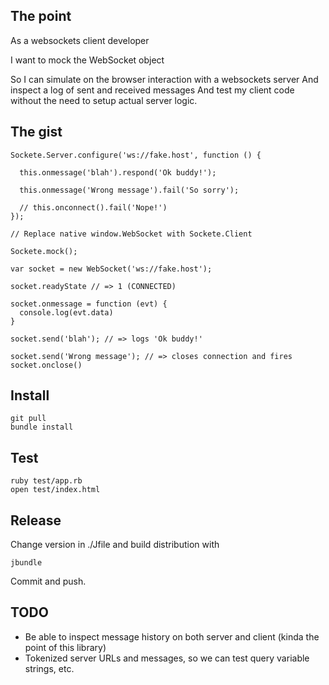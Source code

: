 ## The point

As a websockets client developer

I want to mock the WebSocket object

So I can simulate on the browser interaction with a websockets server
And inspect a log of sent and received messages
And test my client code without the need to setup actual server logic.

## The gist

    Sockete.Server.configure('ws://fake.host', function () {
      
      this.onmessage('blah').respond('Ok buddy!');
      
      this.onmessage('Wrong message').fail('So sorry');
      
      // this.onconnect().fail('Nope!')
    });
    
    // Replace native window.WebSocket with Sockete.Client
    
    Sockete.mock();
    
    var socket = new WebSocket('ws://fake.host');
    
    socket.readyState // => 1 (CONNECTED)
    
    socket.onmessage = function (evt) {
      console.log(evt.data)
    }
    
    socket.send('blah'); // => logs 'Ok buddy!'
    
    socket.send('Wrong message'); // => closes connection and fires socket.onclose()


## Install

    git pull
    bundle install
    
## Test

    ruby test/app.rb
    open test/index.html

## Release

Change version in ./Jfile and build distribution with

    jbundle
    
Commit and push.

## TODO

- Be able to inspect message history on both server and client (kinda the point of this library)
- Tokenized server URLs and messages, so we can test query variable strings, etc.